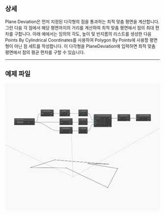 ## 상세
Plane Deviation은 먼저 지정된 다각형의 점을 통과하는 최적 맞춤 평면을 계산합니다. 그런 다음 각 점에서 해당 평면까지의 거리를 계산하여 최적 맞춤 평면에서 점의 최대 편차를 구합니다. 아래 예에서는 임의의 각도, 높이 및 반지름의 리스트를 생성한 다음 Points By Cylindrical Coordinates를 사용하여 Polygon By Points에 사용할 평면형이 아닌 점 세트를 작성합니다. 이 다각형을 PlaneDeviation에 입력하면 최적 맞춤 평면에서 점의 평균 편차를 구할 수 있습니다.
___
## 예제 파일

![PlaneDeviation](./Autodesk.DesignScript.Geometry.Polygon.PlaneDeviation_img.jpg)

